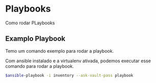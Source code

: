 Playbooks
=========

Como rodar PLaybooks

Examplo Playbook
----------------

Temo um comando exemplo para rodar a playbook.

Com ansible instalado e a virtualenv ativada, podemos executar esse comando para rodar a playbook.

~~~bash
$ansible-playbook -i inventory --ask-vault-pass playbook
~~~


